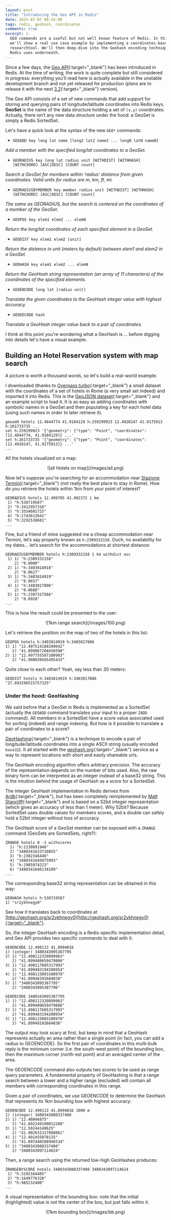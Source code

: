 ```yaml
---
layout: post
title: "Introducing the Geo API in Redis"
date: 2015-07-07 08:24:00
tags: redis, geohash, coordinates
comments: true
excerpt: |-
  GEO commands are a useful but not well known feature of Redis. In this post
  we'll show a real use case example by implementing a coordinates-based
  researchtool. We'll then deep-dive into the Geohash encoding technique that
  Redis uses underneath.
---
```


Since a few days, the [Geo API][geoapi]{:target="_blank"} has been introduced in Redis.
At the time of writing, the work is quite complete but still considered in
progress: everything you'll read here is actually available in the unstable
development branch and not yet released for production (plans are to release it
with the next [3.2][redis32]{:target="_blank"} version).

The Geo API consists of a set of new commands that add support for storing and
querying pairs of longitude/latitude coordinates into Redis keys. **GeoSet** is
the name of the data structure holding a set of `(x,y)` coordinates. Actually,
there isn’t any new data structure under the hood: a GeoSet is simply
a Redis SortedSet.

Let's have a quick look at the syntax of the new `GEO*` commands:

* `GEOADD key long lat name [long2 lat2 name2 ... longN latN nameN]`

*Add a member with the specified long/lat coordinates to a GeoSet.*

* `GEORADIUS key long lat radius unit [WITHDIST] [WITHHASH] [WITHCOORD] [ASC|DESC] [COUNT count]`

*Search a GeoSet for members within ‘radius’ distance from given coordinates.
Valid units for radius are m, km, ft, mi.*

* `GEORADIUSBYMEMBER key member radius unit [WITHDIST] [WITHHASH] [WITHCOORD] [ASC|DESC] [COUNT count]`

*The same as GEORADIUS, but the search is centered on the coordinates of a
member of the GeoSet.*

* `GEOPOS key elem1 elem2 ... elemN`

*Return the long/lat coordinates of each specified element in a GeoSet.*

* `GEODIST key elem1 elem2 [unit]`

*Return the distance in unit (meters by default) between elem1 and elem2 in a
GeoSet.*

* `GEOHASH key elem1 elem2 ... elemN`

*Return the GeoHash string representation (an array of 11 characters) of the
coordinates of the specified elements.*

* `GEOENCODE long lat [radius unit]`

*Translate the given coordinates to the GeoHash integer value with highest
accuracy.*

* `GEODECODE hash`

*Translate a GeoHash integer value back to a pair of coordinates.*

I think at this point you're wondering what a GeoHash is ... before digging into
details let's have a visual example.

## Building an Hotel Reservation system with map search

A picture is worth a thousand words, so let's build a real-world example.

I downloaded (thanks to [Overpass turbo](http://overpass-turbo.eu){:target="_blank"} a small dataset with the coordinates of a set of hotels in Rome (a very small set indeed) and imported it into Redis.
This is the [GeoJSON
dataset](https://gist.github.com/cristiangreco/e806521f70370eaa1c1b){:target="_blank"}
and an example script to load it. It is as easy as adding coordinates with
symbolic names in a GeoSet and then populating a key for each hotel data (using
such names in order to later retrieve it).

	geoadd hotels 12.4844774 41.9184129 h:259299923 12.4920147 41.9175913 h:261733735 ...
	set h:259299923 '{"geometry": {"type": "Point", "coordinates": [12.4844774, 41.9184129]} ...'
	set h:261733735 '{"geometry": {"type": "Point", "coordinates": [12.4920147, 41.9175913]} ...'
	...

All the hotels visualized on a map:

<div style="text-align: center" markdown="1">
![all Hotels on map](/images/all.png)
</div>

Now let's suppose you're searching for an accommodation near [Stazione
Termini](https://en.wikipedia.org/wiki/Roma_Termini_railway_station){:target="_blank"}
(not really the best place to stay in Rome). How do you retrieve the hotels
within 1km from your point of interest?

	GEORADIUS hotels 12.499705 41.902372 1 km
	 1) "h:530719587"
	 2) "h:3412957318"
	 3) "h:3554601725"
	 4) "h:1743613641"
	 5) "h:3292538681"
	...

Fine, but a friend of mine suggested me a cheap accommodation near Termini,
let’s say property known as `h:2309332158`. Ouch, no availability for my
dates... let’s search for the accommodations at shortest distance:

	GEORADIUSBYMEMBER hotels h:2309332158 1 km withdist asc
	 1) 1) "h:2309332158"
	    2) "0.0000"
	 2) 1) "h:3403814918"
	    2) "0.0627"
	 3) 1) "h:3403814919"
	    2) "0.0657"
	 4) 1) "h:3403817806"
	    2) "0.0688"
	 5) 1) "h:2397317566"
	    2) "0.0928"
	...

This is how the result could be presented to the user:

<div style="text-align: center" markdown="1">
![1km range search](/images/100.png)
</div>

Let's retrieve the position on the map of two of the hotels in this list:

	GEOPOS hotels h:3403814919 h:3403817806
	1) 1) "12.497514188289642"
	   2) "41.899867204456598"
	2) 1) "12.497755587100983"
	   2) "41.900039565495433”

Quite close to each other? Yeah, say less than 30 meters:

	GEODIST hotels h:3403814919 h:3403817806
	"27.693296515757325"

### Under the hood: GeoHashing

We said before that a GeoSet in Redis is implemented as a SortedSet (actually
the `GEOADD` command translates your input to a proper `ZADD` command). All
members in a SortedSet have a score value associated used for sorting (indeed)
and range indexing. But how is it possible to translate a pair of coordinates to
a score?

[GeoHashing](https://en.wikipedia.org/wiki/Geohash){:target="_blank"} is a
technique to encode a pair of longitude/latitude coordinates into a single ASCII
string (usually encoded `base32`). It all started with the
[geohash.org](http://geohash.org){:target="_blank"} service as a way to
represent locations with short and easily shareable urls.

The GeoHash encoding algorithm offers arbitrary precision. The accuracy of the
representation depends on the number of bits used. Also, the raw binary form can
be interpreted as an integer instead of a base32 string. This is the intuition
behind the usage of GeoHash as a score for a SortedSet.

The integer GeoHash implementation in Redis derives from
[Ardb](https://github.com/yinqiwen/ardb){:target="_blank"}, but has been
completely reimplemented by [Matt
Stancliff](https://matt.sh/redis-geo#_origin-story){:target="_blank"} and is
based on a 52bit integer representation (which gives an accuracy of less than 1
meter). Why 52bit? Because SortedSet uses double values for members scores, and
a double can safely hold a 52bit integer without loss of accuracy.

The GeoHash score of a GeoSet member can be exposed with a `ZRANGE` command
(GeoSets are SortedSets, right?):

	ZRANGE hotels 0 -1 withscores
	  1) "h:2138691946"
	  2) "3480341633710855"
	  3) "h:2302346446"
	  4) "3480341645075993"
	  5) "h:2985974223"
	  6) "3480341646134189"
	...

The corresponding base32 string representation can be obtained in this way:

	GEOHASH hotels h:530719587
	1) "sr2ykhnegy0"

See how it translates back to coordinates at
[http://geohash.org/sr2ykhnegy0](http://geohash.org/sr2ykhnegy0){:target="_blank"}.

So, the integer GeoHash encoding is a Redis-specific implementation detail, and
Geo API provides two specific commands to deal with it:

	GEOENCODE 12.498113 41.8994816
	1) (integer) 3480343095387795
	2) 1) "12.498112320899963"
	   2) "41.899480659479806"
	3) 1) "12.498117685317993"
	   2) "41.899483194200954"
	4) 1) "12.498115003108978"
	   2) "41.89948192684038"
	5) 1) "3480343095387795"
	   2) "3480343095387796"

	GEODECODE 3480343095387795
	1) 1) "12.498112320899963"
	   2) "41.899480659479806"
	2) 1) "12.498117685317993"
	   2) "41.899483194200954"
	3) 1) "12.498115003108978"
	   2) "41.89948192684038"

The output may look scary at first, but keep in mind that a GeoHash represents
actually an area rather than a single point (in fact, you can add a radius to
GEOENCODE). So the first pair of coordinates in this multi-bulk reply is the
minimum corner (i.e. the south-west point) of the bounding box, then the maximum
corner (north-est point) and an averaged center of the area.

The GEOENCODE command also outputs two scores to be used as range query
parameters. A fundamental property of GeoHashing is that a range search between
a lower and a higher range (excluded) will contain all members with
corresponding coordinates in this range.

Given a pair of coordinates, we use GEOENCODE to determine the GeoHash that
represents its 1km bounding box with highest accuracy:

	GEOENCODE 12.498113 41.8994816 1000 m
	1) (integer) 3480343080337408
	2) 1) "12.48046875"
	   2) "41.892249100012208"
	3) 1) "12.50244140625"
	   2) "41.902631317880861"
	4) 1) "12.491455078125"
	   2) "41.897440208946534"
	5) 1) "3480343080337408"
	   2) "3480343097114624"

Then, a range search using the returned low-high GeoHashes produces:

	ZRANGEBYSCORE hotels 3480343080337408 3480343097114624
	 1) "h:3192164485"
	 2) "h:1649776328"
	 3) "h:985232400"
	...

A visual representation of the bounding box: note that the initial (highlighted)
value is not the center of the box, but just falls within it.

<div style="text-align: center" markdown="1">
![1km bounding box](/images/bb.png)
</div>

[geoapi]: https://github.com/antirez/redis/blob/unstable/src/geo.c
[redis32]: http://antirez.com/news/89
